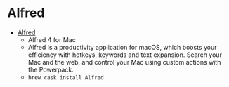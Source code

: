 # Alfred
- [Alfred](https://www.alfredapp.com/)
  -  Alfred 4 for Mac
  - Alfred is a productivity application for macOS, which boosts your efficiency with hotkeys, keywords and text expansion. Search your Mac and the web, and control your Mac using custom actions with the Powerpack.
  - `brew cask install Alfred`

